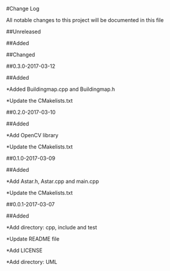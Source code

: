 #Change Log

All notable changes to this project will be documented in this file

##Unreleased

##Added


##Changed


##0.3.0-2017-03-12

##Added

*Added Buildingmap.cpp and Buildingmap.h

*Update the CMakelists.txt

##0.2.0-2017-03-10

##Added

*Add OpenCV library

*Update the CMakelists.txt




##0.1.0-2017-03-09

##Added

*Add Astar.h, Astar.cpp and main.cpp

*Update the CMakelists.txt


##0.0.1-2017-03-07

##Added

*Add directory: cpp, include and test

*Update README file

*Add LICENSE

*Add directory: UML
